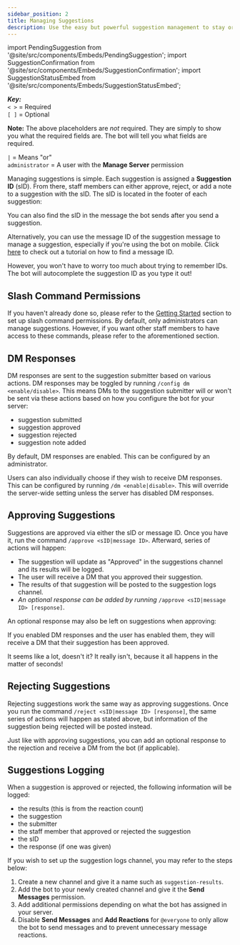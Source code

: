 ```yaml
---
sidebar_position: 2
title: Managing Suggestions
description: Use the easy but powerful suggestion management to stay organized in your Discord.
---
```

import PendingSuggestion from '@site/src/components/Embeds/PendingSuggestion';
import SuggestionConfirmation from '@site/src/components/Embeds/SuggestionConfirmation';
import SuggestionStatusEmbed from '@site/src/components/Embeds/SuggestionStatusEmbed';

_**Key:**_  
`< >` = Required  
`[ ]` = Optional

**Note:** The above placeholders are _not_ required. They are simply to show you what the required fields are. The bot will tell you what fields are required.

`|` = Means "or"  
`administrator` = A user with the **Manage Server** permission

Managing suggestions is simple. Each suggestion is assigned a **Suggestion ID** \(sID\). From there, staff members can either approve, reject, or add a note to a suggestion with the sID. The sID is located in the footer of each suggestion:

<PendingSuggestion />

You can also find the sID in the message the bot sends after you send a suggestion.

<SuggestionConfirmation status="pending" />

Alternatively, you can use the message ID of the suggestion message to manage a suggestion, especially if you're using the bot on mobile. Click [here](https://support.discord.com/hc/en-us/articles/206346498-Where-can-I-find-my-User-Server-Message-ID-) to check out a tutorial on how to find a message ID.

However, you won't have to worry too much about trying to remember IDs. The bot will autocomplete the suggestion ID as you type it out!

## Slash Command Permissions

If you haven't already done so, please refer to the [Getting Started](intro.md#setting-up-the-bot) section to set up slash command permissions. By default, only administrators can manage suggestions. However, if you want other staff members to have access to these commands, please refer to the aforementioned section.

## DM Responses
DM responses are sent to the suggestion submitter based on various actions. DM responses may be toggled by running `/config dm <enable/disable>`. This means DMs to the suggestion submitter will or won't be sent via these actions based on how you configure the bot for your server:

- suggestion submitted
- suggestion approved
- suggestion rejected
- suggestion note added

By default, DM responses are enabled. This can be configured by an administrator.

Users can also individually choose if they wish to receive DM responses. This can be configured by running `/dm <enable|disable>`. This will override the server-wide setting unless the server has disabled DM responses.


## Approving Suggestions

Suggestions are approved via either the sID or message ID. Once you have it, run the command `/approve <sID|message ID>`. Afterward, series of actions will happen:

* The suggestion will update as "Approved" in the suggestions channel and its results will be logged.
* The user will receive a DM that you approved their suggestion.
* The results of that suggestion will be posted to the suggestion logs channel.
* _An optional response can be added by running_ `/approve <sID|message ID> [response]`.

<SuggestionStatusEmbed status="approved" />

An optional response may also be left on suggestions when approving:

<SuggestionStatusEmbed status="approved" response />

If you enabled DM responses and the user has enabled them, they will receive a DM that their suggestion has been approved.

<SuggestionConfirmation status="approved" />

It seems like a lot, doesn't it? It really isn't, because it all happens in the matter of seconds!

## Rejecting Suggestions

Rejecting suggestions work the same way as approving suggestions. Once you run the command `/reject <sID|message ID> [response]`, the same series of actions will happen as stated above, but information of the suggestion being rejected will be posted instead.

<SuggestionStatusEmbed status="rejected" />

Just like with approving suggestions, you can add an optional response to the rejection and receive a DM from the bot (if applicable).

<SuggestionStatusEmbed status="rejected" response />

<SuggestionConfirmation status="rejected" />

## Suggestions Logging

When a suggestion is approved or rejected, the following information will be logged:

* the results (this is from the reaction count)
* the suggestion
* the submitter
* the staff member that approved or rejected the suggestion
* the sID
* the response (if one was given)

<SuggestionConfirmation status="approved" response />

If you wish to set up the suggestion logs channel, you may refer to the steps below:

1. Create a new channel and give it a name such as `suggestion-results`.
2. Add the bot to your newly created channel and give it the **Send Messages** permission.
3. Add additional permissions depending on what the bot has assigned in your server.
4. Disable **Send Messages** and **Add Reactions** for `@everyone` to only allow the bot to send messages and to prevent unnecessary message reactions.
